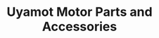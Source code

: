 ---
title: "Uyamot Motor Parts and Accessories"
url: /davao-city/uyamot-motor-parts-and-accessories/
shop: motorcycle
---